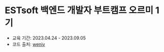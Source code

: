 # ESTsoft 백엔드 개발자 부트캠프 오르미 1기

- 교육 기간: 2023.04.24 - 2023.09.05
- 코드 출처: [weniv](https://paullab.co.kr/about.html)
